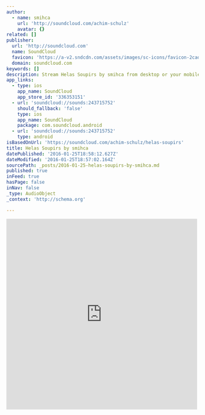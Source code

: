 ```yaml
---
author:
  - name: smihca
    url: 'http://soundcloud.com/achim-schulz'
    avatar: {}
related: []
publisher:
  url: 'http://soundcloud.com'
  name: SoundCloud
  favicon: 'https://a-v2.sndcdn.com/assets/images/sc-icons/favicon-2cadd14b.ico'
  domain: soundcloud.com
keywords: []
description: Stream Helas Soupirs by smihca from desktop or your mobile device
app_links:
  - type: ios
    app_name: SoundCloud
    app_store_id: '336353151'
  - url: 'soundcloud://sounds:243715752'
    should_fallback: 'false'
    type: ios
    app_name: SoundCloud
    package: com.soundcloud.android
  - url: 'soundcloud://sounds:243715752'
    type: android
isBasedOnUrl: 'https://soundcloud.com/achim-schulz/helas-soupirs'
title: Helas Soupirs by smihca
datePublished: '2016-01-25T18:58:12.627Z'
dateModified: '2016-01-25T18:57:02.164Z'
sourcePath: _posts/2016-01-25-helas-soupirs-by-smihca.md
published: true
inFeed: true
hasPage: false
inNav: false
_type: AudioObject
_context: 'http://schema.org'

---
```

<iframe src="https://cdn.embedly.com/widgets/media.html?src=https%3A%2F%2Fw.soundcloud.com%2Fplayer%2F%3Fvisual%3Dtrue%26url%3Dhttp%253A%252F%252Fapi.soundcloud.com%252Ftracks%252F243715752%26show_artwork%3Dtrue&amp;url=https%3A%2F%2Fsoundcloud.com%2Fachim-schulz%2Fhelas-soupirs&amp;image=http%3A%2F%2Fi1.sndcdn.com%2Fartworks-000144528020-5uq9wv-t500x500.jpg&amp;key=b7d04c9b404c499eba89ee7072e1c4f7&amp;type=text%2Fhtml&amp;schema=soundcloud" width="500" height="500" scrolling="no" frameborder="0" allowfullscreen="allowfullscreen" style=""></iframe>